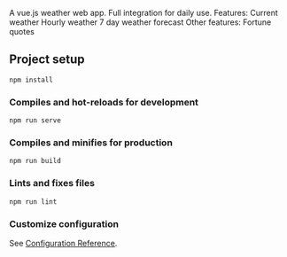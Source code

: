A vue.js weather web app. Full integration for daily use.
Features:
  Current weather
  Hourly weather
  7 day weather forecast
Other features:
  Fortune quotes

## Project setup
```
npm install
```

### Compiles and hot-reloads for development
```
npm run serve
```

### Compiles and minifies for production
```
npm run build
```

### Lints and fixes files
```
npm run lint
```

### Customize configuration
See [Configuration Reference](https://cli.vuejs.org/config/).
